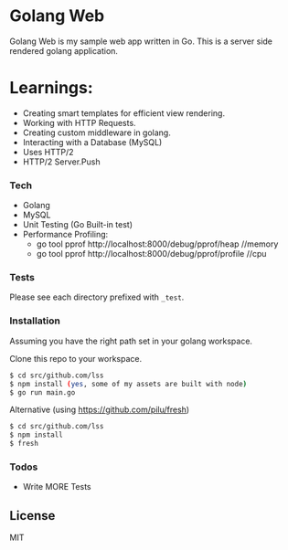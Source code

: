 # Golang Web

Golang Web is my sample web app written in Go. This is a server side rendered golang application.

# Learnings:
  - Creating smart templates for efficient view rendering.
  - Working with HTTP Requests.
  - Creating custom middleware in golang.
  - Interacting with a Database (MySQL)
  - Uses HTTP/2
  - HTTP/2 Server.Push
  
### Tech
  - Golang
  - MySQL
  - Unit Testing (Go Built-in test)
  - Performance Profiling:
    * go tool pprof http://localhost:8000/debug/pprof/heap //memory
    * go tool pprof http://localhost:8000/debug/pprof/profile //cpu

### Tests
Please see each directory prefixed with `_test`.

### Installation

Assuming you have the right path set in your golang workspace.

Clone this repo to your workspace.

```sh
$ cd src/github.com/lss
$ npm install (yes, some of my assets are built with node)
$ go run main.go
```

Alternative (using https://github.com/pilu/fresh)

```sh
$ cd src/github.com/lss
$ npm install
$ fresh
```

### Todos

 - Write MORE Tests

License
----

MIT
